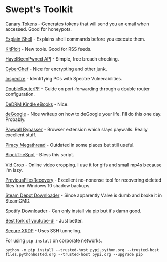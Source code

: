 # Swept's Toolkit

[Canary Tokens](https://canarytokens.org/generate#) - Generates tokens that will send you an
email when accessed. Good for honeypots.

[Explain Shell](https://explainshell.com/) - Explains shell commands before you execute them.

[KitPloit](https://www.kitploit.com/) - New tools. Good for RSS feeds.

[HaveIBeenPwned API](https://haveibeenpwned.com/API/v3) - Simple, free breach checking.

[CyberChef](https://gchq.github.io/CyberChef/) - Nice for encrypting and other junk.

[Inspectre](https://www.grc.com/inspectre.htm) - Identifying PCs with Spectre Vulnerabilities.

[DoubleRouterPF](https://portforward.com/help/doublerouterportforwarding.htm) - Guide on port-forwarding through a double router configuration.

[DeDRM Kindle eBooks](https://www.reddit.com/r/Piracy/comments/bm837l/guide_to_copy_kindle_content_to_pdf_using_calibre/) - Nice.

[deGoogle](https://github.com/tycrek/degoogle) - Nice writeup on how to deGoogle your life. I'll do this one day. Probably.

[Paywall Bypasser](https://github.com/iamadamdev/bypass-paywalls-chrome?fbclid=IwAR0rP8JU3bO13Z7A88EKPwJKttzPdWtY_zbjTTyE4fsM4nhAFKpY2QBuyxc) - Browser extension which slays paywalls. Really excellent stuff.

[Piracy Megathread](https://github.com/Igglybuff/awesome-piracy#ebooks) - Outdated in some places but still useful.

[BlockTheSpot](https://github.com/mrpond/BlockTheSpot) - Bless this script.

[Vid Crop](https://ezgif.com/crop-video) - Online video cropping. I use it for gifs and small mp4s because i'm lazy.

[PreviousFilesRecovery](https://www.nirsoft.net/utils/previous_files_recovery.html) - Excellent no-nonense tool for recovering deleted files from Windows 10 shadow backups.

[Steam Depot Downloader](https://github.com/SteamRE/DepotDownloader) - Since apparently Valve is dumb and broke it in SteamCMD.

[Spotify Downloader](https://github.com/spotDL/spotify-downloader) - Can only install via pip but it's damn good.

[Best fork of youtube-dl](https://github.com/yt-dlp/yt-dlp) - Just better.

[Secure XRDP](http://c-nergy.be/blog/?p=14965) - Uses SSH tunneling.

For using `pip install` on corporate networks.
```
python -m pip install --trusted-host pypi.python.org --trusted-host files.pythonhosted.org --trusted-host pypi.org --upgrade pip
``` 
